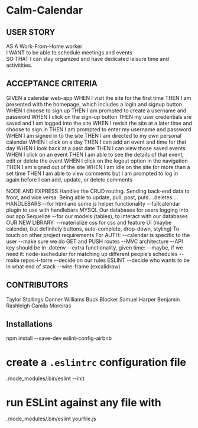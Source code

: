 # Calm-Calendar
## USER STORY
AS A Work-From-Home worker  
I WANT to be able to schedule meetings and events  
SO THAT I can stay organized and have dedicated leisure time and activitities.
## ACCEPTANCE CRITERIA
GIVEN a calendar web-app
WHEN I visit the site for the first time
THEN I am presented with the homepage, which includes a login and signup button
WHEN I choose to sign up
THEN I am prompted to create a username and password
WHEN I click on the sign-up button
THEN my user credentials are saved and I am logged into the site
WHEN I revisit the site at a later time and choose to sign in
THEN I am prompted to enter my username and password
WHEN I am signed in to the site
THEN I am directed to my own personal calendar
WHEN I click on a day
THEN I can add an event and time for that day
WHEN I look back at a past date
THEN I can view those saved events
WHEN I click on an event
THEN I am able to see the details of that event, edit or delete the event
WHEN I click on the logout option in the navigation
THEN I am signed out of the site
WHEN I am idle on the site for more than a set time
THEN I am able to view comments but I am prompted to log in again before I can add, update, or delete comments


NODE AND EXPRESS
Handles the CRUD routing. Sending back-end data to front, and vice versa. Being able to update, pull, post, puts….deletes….
HANDLEBARS
--for html and some js helper functionality
--fullcalendar plugin to use with handlebars
MYSQL
Our databases for users logging into our app
Sequelize
--for our models (tables), to interact with our databases
OUR NEW LIBRARY:
--materialize css for css and feature UI (maybe calendar, but definitely buttons, auto-complete, drop-down, styling)
To touch on other project requirements
For AUTH:
--calendar is specific to the user
--make sure we do GET and PUSH routes
--MVC architecture
--API key should be in .dotenv
--extra functionality, given time:
--maybe, if we need it: node-sscheduler for matching up different people’s schedules
--make repos-i-torre
--decide on our rules ESLINT
--decide who wants to be in what end of stack
--wire-frame (excalidraw)


## CONTRIBUTORS
Taylor Stallings
Conner Williams
Buck Blocker
Samuel Harper
Benjamin Rashleigh
Camila Moreiras
## Installations
npm install --save-dev eslint-config-airbnb

# create a `.eslintrc` configuration file
./node_modules/.bin/eslint --init

# run ESLint against any file with
./node_modules/.bin/eslint yourfile.js